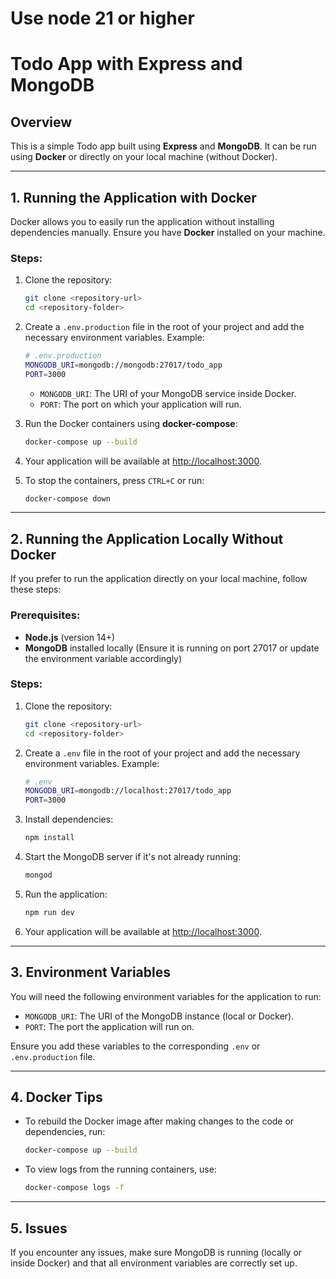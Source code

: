# Use node 21 or higher

# Todo App with Express and MongoDB

## Overview

This is a simple Todo app built using **Express** and **MongoDB**. It can be run using **Docker** or directly on your local machine (without Docker).

---

## 1. Running the Application with Docker

Docker allows you to easily run the application without installing dependencies manually. Ensure you have **Docker** installed on your machine.

### Steps:

1. Clone the repository:

    ```bash
    git clone <repository-url>
    cd <repository-folder>
    ```

2. Create a `.env.production` file in the root of your project and add the necessary environment variables. Example:

    ```bash
    # .env.production
    MONGODB_URI=mongodb://mongodb:27017/todo_app
    PORT=3000
    ```

    - `MONGODB_URI`: The URI of your MongoDB service inside Docker.
    - `PORT`: The port on which your application will run.

3. Run the Docker containers using **docker-compose**:

    ```bash
    docker-compose up --build
    ```

4. Your application will be available at [http://localhost:3000](http://localhost:3000).

5. To stop the containers, press `CTRL+C` or run:

    ```bash
    docker-compose down
    ```

---

## 2. Running the Application Locally Without Docker

If you prefer to run the application directly on your local machine, follow these steps:

### Prerequisites:

- **Node.js** (version 14+)
- **MongoDB** installed locally (Ensure it is running on port 27017 or update the environment variable accordingly)

### Steps:

1. Clone the repository:

    ```bash
    git clone <repository-url>
    cd <repository-folder>
    ```

2. Create a `.env` file in the root of your project and add the necessary environment variables. Example:

    ```bash
    # .env
    MONGODB_URI=mongodb://localhost:27017/todo_app
    PORT=3000
    ```

3. Install dependencies:

    ```bash
    npm install
    ```

4. Start the MongoDB server if it's not already running:

    ```bash
    mongod
    ```

5. Run the application:

    ```bash
    npm run dev
    ```

6. Your application will be available at [http://localhost:3000](http://localhost:3000).

---

## 3. Environment Variables

You will need the following environment variables for the application to run:

- `MONGODB_URI`: The URI of the MongoDB instance (local or Docker).
- `PORT`: The port the application will run on.

Ensure you add these variables to the corresponding `.env` or `.env.production` file.

---

## 4. Docker Tips

- To rebuild the Docker image after making changes to the code or dependencies, run:

    ```bash
    docker-compose up --build
    ```

- To view logs from the running containers, use:

    ```bash
    docker-compose logs -f
    ```

---

## 5. Issues

If you encounter any issues, make sure MongoDB is running (locally or inside Docker) and that all environment variables are correctly set up.
